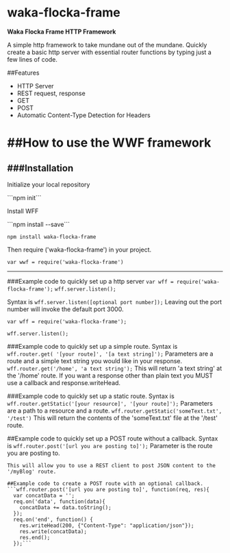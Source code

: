 # waka-flocka-frame

<strong>Waka Flocka Frame HTTP Framework</strong>

A simple http framework to take mundane out of the mundane. Quickly create a basic http server with essential router functions by typing just a few lines of code.

##Features<ul>
 <li>HTTP Server</li>
 <li>REST request, response</li>
 <li>GET</li>
 <li>POST</li>
 <li>Automatic Content-Type Detection for Headers</li>
 </ul>

##How to use the WWF framework
=====================
###Installation
-------------
<p>Initialize your local repository</p>
  ```npm init```

<p>Install WFF</p>
  ```npm install --save```

```npm install waka-flocka-frame```

<p>Then require ('waka-flocka-frame') in your project.</p>

```var wwf = require('waka-flocka-frame')```

--------------------
###Example code to quickly set up a http server
```var wff = require('waka-flocka-frame');```
```wff.server.listen();```

Syntax is ```wff.server.listen([optional port number]);```
Leaving out the port number will invoke the default port 3000.

```var wff = require('waka-flocka-frame');```

  ```wff.server.listen();```

###Example code to quickly set up a simple route.
Syntax is ```wff.router.get( '[your route]', '[a text string]');```
Parameters are a route and a simple text string you would like
in your response.
```wff.router.get('/home', 'a text string');```
This will return 'a text string' at the '/home' route.
If you want a response other than plain text you MUST use a callback
and response.writeHead.


###Example code to quickly set up a static route.
Syntax is ```wff.router.getStatic('[your resource]', '[your route]');```
Parameters are a path to a resource and a route.
```wff.router.getStatic('someText.txt', '/test')```
This will return the contents of the 'someText.txt' file at the '/test' route.

##Example code to quickly set up a POST route without a callback.
Syntax is ```wff.router.post('[url you are posting to]');```
Parameter is the route you are posting to.
```wff.router.post('/myBlog');
This will allow you to use a REST client to post JSON content to the '/myBlog' route.

##Example code to create a POST route with an optional callback.
```wff.router.post('[url you are posting to]', function(req, res){
  var concatData = '';
  req.on('data', function(data){
    concatData += data.toString();
  });
  req.on('end', function() {
    res.writeHead(200, {"Content-Type": "application/json"});
    res.write(concatData);
    res.end();
  });```
